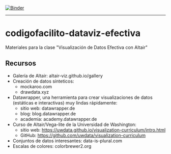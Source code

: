 [![Binder](https://mybinder.org/badge_logo.svg)](https://mybinder.org/v2/gh/tacosdedatos/codigofacilito-dataviz-efectiva/HEAD?urlpath=lab)
***
# codigofacilito-dataviz-efectiva
Materiales para la clase "Visualización de Datos Efectiva con Altair"

## Recursos
* Galería de Altair: altair-viz.github.io/gallery
* Creación de datos sínteticos: 
    - mockaroo.com
    - drawdata.xyz
* Datawrapper, una herramienta para crear visualizaciones de datos (estáticas e interactivas) muy lindas rápidamente: 
    - sitio web: datawrapper.de
    - blog: blog.datawrapper.de 
    - academia: academy.datawrapper.de
* Curso de Altair/Vega-lite de la Universidad de Washington: 
    - sitio web: https://uwdata.github.io/visualization-curriculum/intro.html
    - GitHub: https://github.com/uwdata/visualization-curriculum
* Conjuntos de datos interesantes: data-is-plural.com 
* Escalas de colores: colorbrewer2.org 